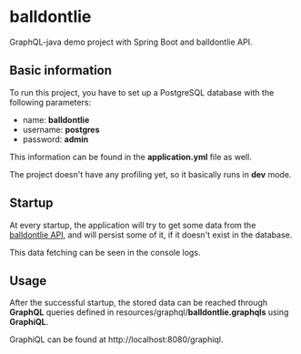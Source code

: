 # balldontlie
GraphQL-java demo project with Spring Boot and balldontlie API.

## Basic information
To run this project, you have to set up a PostgreSQL database with the following parameters:
* name: **balldontlie**
* username: **postgres**
* password: **admin**

This information can be found in the **application.yml** file as well.

The project doesn't have any profiling yet, so it basically runs in **dev** mode.

## Startup
At every startup, the application will try to get some data from the [balldontlie API](https://www.balldontlie.io/#introduction), 
and will persist some of it, if it doesn't exist in the database.

This data fetching can be seen in the console logs.

## Usage
After the successful startup, 
the stored data can be reached through **GraphQL** queries defined in resources/graphql/**balldontlie.graphqls** using **GraphiQL**.

GraphiQL can be found at http://localhost:8080/graphiql.